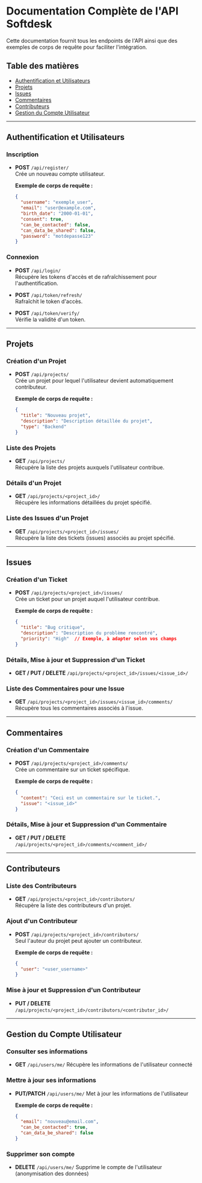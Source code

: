 # Documentation Complète de l'API Softdesk

Cette documentation fournit tous les endpoints de l'API ainsi que des exemples de corps de requête pour faciliter l'intégration.

## Table des matières

- [Authentification et Utilisateurs](#authentification-et-utilisateurs)
- [Projets](#projets)
- [Issues](#issues)
- [Commentaires](#commentaires)
- [Contributeurs](#contributeurs)
- [Gestion du Compte Utilisateur](#gestion-du-compte-utilisateur)

---

## Authentification et Utilisateurs

### Inscription
- **POST** `/api/register/`  
  Crée un nouveau compte utilisateur.

  **Exemple de corps de requête :**
  ```json
  {
    "username": "exemple_user",
    "email": "user@example.com",
    "birth_date": "2000-01-01",
    "consent": true,
    "can_be_contacted": false,
    "can_data_be_shared": false,
    "password": "motdepasse123"
  }
  ```

### Connexion
- **POST** `/api/login/`  
  Récupère les tokens d'accès et de rafraîchissement pour l'authentification.

- **POST** `/api/token/refresh/`  
  Rafraîchit le token d'accès.

- **POST** `/api/token/verify/`  
  Vérifie la validité d'un token.

---

## Projets

### Création d'un Projet
- **POST** `/api/projects/`  
  Crée un projet pour lequel l'utilisateur devient automatiquement contributeur.

  **Exemple de corps de requête :**
  ```json
  {
    "title": "Nouveau projet",
    "description": "Description détaillée du projet",
    "type": "Backend"
  }
  ```

### Liste des Projets
- **GET** `/api/projects/`  
  Récupère la liste des projets auxquels l'utilisateur contribue.

### Détails d'un Projet
- **GET** `/api/projects/<project_id>/`  
  Récupère les informations détaillées du projet spécifié.

### Liste des Issues d'un Projet
- **GET** `/api/projects/<project_id>/issues/`  
  Récupère la liste des tickets (issues) associés au projet spécifié.

---

## Issues

### Création d'un Ticket
- **POST** `/api/projects/<project_id>/issues/`  
  Crée un ticket pour un projet auquel l'utilisateur contribue.

  **Exemple de corps de requête :**
  ```json
  {
    "title": "Bug critique",
    "description": "Description du problème rencontré",
    "priority": "High"  // Exemple, à adapter selon vos champs
  }
  ```

### Détails, Mise à jour et Suppression d'un Ticket
- **GET / PUT / DELETE** `/api/projects/<project_id>/issues/<issue_id>/`

### Liste des Commentaires pour une Issue
- **GET** `/api/projects/<project_id>/issues/<issue_id>/comments/`  
  Récupère tous les commentaires associés à l'issue.

---

## Commentaires

### Création d'un Commentaire
- **POST** `/api/projects/<project_id>/comments/`  
  Crée un commentaire sur un ticket spécifique.

  **Exemple de corps de requête :**
  ```json
  {
    "content": "Ceci est un commentaire sur le ticket.",
    "issue": "<issue_id>"
  }
  ```

### Détails, Mise à jour et Suppression d'un Commentaire
- **GET / PUT / DELETE** `/api/projects/<project_id>/comments/<comment_id>/`

---

## Contributeurs

### Liste des Contributeurs
- **GET** `/api/projects/<project_id>/contributors/`  
  Récupère la liste des contributeurs d'un projet.

### Ajout d'un Contributeur
- **POST** `/api/projects/<project_id>/contributors/`  
  Seul l'auteur du projet peut ajouter un contributeur.

  **Exemple de corps de requête :**
  ```json
  {
    "user": "<user_username>"
  }
  ```

### Mise à jour et Suppression d'un Contributeur
- **PUT / DELETE** `/api/projects/<project_id>/contributors/<contributor_id>/`

---

## Gestion du Compte Utilisateur

### Consulter ses informations
- **GET** `/api/users/me/`
  Récupère les informations de l'utilisateur connecté

### Mettre à jour ses informations
- **PUT/PATCH** `/api/users/me/`
  Met à jour les informations de l'utilisateur

  **Exemple de corps de requête :**
  ```json
  {
    "email": "nouveau@email.com",
    "can_be_contacted": true,
    "can_data_be_shared": false
  }
  ```

### Supprimer son compte
- **DELETE** `/api/users/me/`
  Supprime le compte de l'utilisateur (anonymisation des données) 